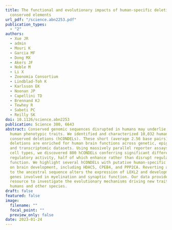 ```yaml
---
title: The functional and evolutionary impacts of human-specific deletions in
  conserved elements
url_pdf: "/science.abn2253.pdf"
publication_types:
  - "2"
authors:
  - Xue JR
  - admin
  - Mouri K
  - Garcia MF
  - Dong MX
  - Akers JF
  - Noble M
  - Li X
  - Zoonomia Consortium
  - Lindblad-Toh K
  - Karlsson EK
  - Noonan JP
  - Capellini TD
  - Brennand KJ
  - Tewhey R
  - Sabeti PC
  - Reilly SK
doi: 10.1126/science.abn2253
publication: Science 380, 6643
abstract: Conserved genomic sequences disrupted in humans may underlie uniquely
  human phenotypic traits. We identified and characterized 10,032 human-specific
  conserved deletions (hCONDELs). These short (average 2.56 base pairs)
  deletions are enriched for human brain functions across genetic, epigenomic,
  and transcriptomic datasets. Using massively parallel reporter assays in six
  cell types, we discovered 800 hCONDELs conferring significant differences in
  regulatory activity, half of which enhance rather than disrupt regulatory
  function. We highlight several hCONDELs with putative human-specific effects
  on brain development, including HDAC5, CPEB4, and PPP2CA. Reverting an hCONDEL
  to the ancestral sequence alters the expression of LOXL2 and developmental
  genes involved in myelination and synaptic function. Our data provide a rich
  resource to investigate the evolutionary mechanisms driving new traits in
  humans and other species.
draft: false
featured: false
image:
  filename: ""
  focal_point: ""
  preview_only: false
date: 2023-01-24
---
```

